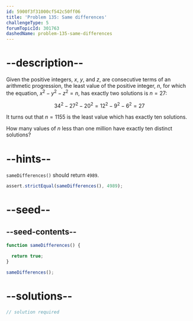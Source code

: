 ```yaml
---
id: 5900f3f31000cf542c50ff06
title: 'Problem 135: Same differences'
challengeType: 5
forumTopicId: 301763
dashedName: problem-135-same-differences
---
```


# --description--

Given the positive integers, $x$, $y$, and $z$, are consecutive terms of an arithmetic progression, the least value of the positive integer, $n$, for which the equation, $x^2 − y^2 − z^2 = n$, has exactly two solutions is $n = 27$:

$$34^2 − 27^2 − 20^2 = 12^2 − 9^2 − 6^2 = 27$$

It turns out that $n = 1155$ is the least value which has exactly ten solutions.

How many values of $n$ less than one million have exactly ten distinct solutions?

# --hints--

`sameDifferences()` should return `4989`.

```js
assert.strictEqual(sameDifferences(), 4989);
```

# --seed--

## --seed-contents--

```js
function sameDifferences() {

  return true;
}

sameDifferences();
```

# --solutions--

```js
// solution required
```
